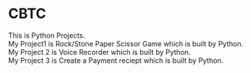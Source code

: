 # CBTC
This is Python Projects.
<br>
My Project1 is Rock/Stone Paper Scissor Game which is built by Python.
<br>
My Project 2 is Voice Recorder which is built by Python.
<br>
My Project 3 is Create a Payment reciept which is built by Python.
